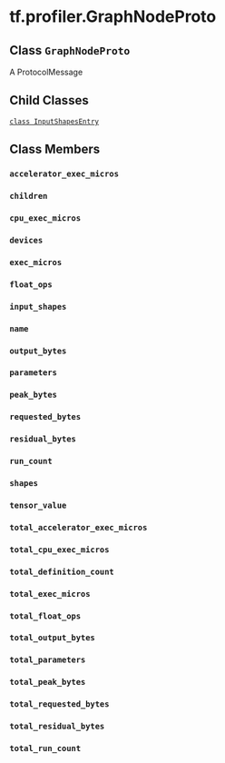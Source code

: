 <div itemscope itemtype="http://developers.google.com/ReferenceObject">
<meta itemprop="name" content="tf.profiler.GraphNodeProto" />
<meta itemprop="path" content="Stable" />
<meta itemprop="property" content="InputShapesEntry"/>
<meta itemprop="property" content="accelerator_exec_micros"/>
<meta itemprop="property" content="children"/>
<meta itemprop="property" content="cpu_exec_micros"/>
<meta itemprop="property" content="devices"/>
<meta itemprop="property" content="exec_micros"/>
<meta itemprop="property" content="float_ops"/>
<meta itemprop="property" content="input_shapes"/>
<meta itemprop="property" content="name"/>
<meta itemprop="property" content="output_bytes"/>
<meta itemprop="property" content="parameters"/>
<meta itemprop="property" content="peak_bytes"/>
<meta itemprop="property" content="requested_bytes"/>
<meta itemprop="property" content="residual_bytes"/>
<meta itemprop="property" content="run_count"/>
<meta itemprop="property" content="shapes"/>
<meta itemprop="property" content="tensor_value"/>
<meta itemprop="property" content="total_accelerator_exec_micros"/>
<meta itemprop="property" content="total_cpu_exec_micros"/>
<meta itemprop="property" content="total_definition_count"/>
<meta itemprop="property" content="total_exec_micros"/>
<meta itemprop="property" content="total_float_ops"/>
<meta itemprop="property" content="total_output_bytes"/>
<meta itemprop="property" content="total_parameters"/>
<meta itemprop="property" content="total_peak_bytes"/>
<meta itemprop="property" content="total_requested_bytes"/>
<meta itemprop="property" content="total_residual_bytes"/>
<meta itemprop="property" content="total_run_count"/>
</div>

# tf.profiler.GraphNodeProto

## Class `GraphNodeProto`



A ProtocolMessage

## Child Classes
[`class InputShapesEntry`](../../tf/profiler/GraphNodeProto/InputShapesEntry.md)

## Class Members

<h3 id="accelerator_exec_micros"><code>accelerator_exec_micros</code></h3>

<h3 id="children"><code>children</code></h3>

<h3 id="cpu_exec_micros"><code>cpu_exec_micros</code></h3>

<h3 id="devices"><code>devices</code></h3>

<h3 id="exec_micros"><code>exec_micros</code></h3>

<h3 id="float_ops"><code>float_ops</code></h3>

<h3 id="input_shapes"><code>input_shapes</code></h3>

<h3 id="name"><code>name</code></h3>

<h3 id="output_bytes"><code>output_bytes</code></h3>

<h3 id="parameters"><code>parameters</code></h3>

<h3 id="peak_bytes"><code>peak_bytes</code></h3>

<h3 id="requested_bytes"><code>requested_bytes</code></h3>

<h3 id="residual_bytes"><code>residual_bytes</code></h3>

<h3 id="run_count"><code>run_count</code></h3>

<h3 id="shapes"><code>shapes</code></h3>

<h3 id="tensor_value"><code>tensor_value</code></h3>

<h3 id="total_accelerator_exec_micros"><code>total_accelerator_exec_micros</code></h3>

<h3 id="total_cpu_exec_micros"><code>total_cpu_exec_micros</code></h3>

<h3 id="total_definition_count"><code>total_definition_count</code></h3>

<h3 id="total_exec_micros"><code>total_exec_micros</code></h3>

<h3 id="total_float_ops"><code>total_float_ops</code></h3>

<h3 id="total_output_bytes"><code>total_output_bytes</code></h3>

<h3 id="total_parameters"><code>total_parameters</code></h3>

<h3 id="total_peak_bytes"><code>total_peak_bytes</code></h3>

<h3 id="total_requested_bytes"><code>total_requested_bytes</code></h3>

<h3 id="total_residual_bytes"><code>total_residual_bytes</code></h3>

<h3 id="total_run_count"><code>total_run_count</code></h3>

